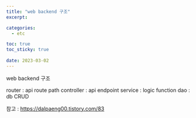 ```yaml
---
title: "web backend 구조"
excerpt:

categories:
  - etc

toc: true
toc_sticky: true
 
date: 2023-03-02
---
```


web backend 구조

router : api route path
controller : api endpoint
service : logic function
dao : db CRUD

참고 : https://dalpaeng00.tistory.com/83
